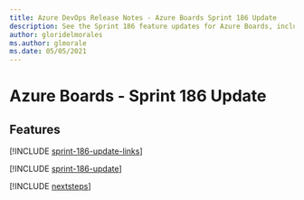 ```yaml
---
title: Azure DevOps Release Notes - Azure Boards Sprint 186 Update
description: See the Sprint 186 feature updates for Azure Boards, including next steps.
author: gloridelmorales
ms.author: glmorale
ms.date: 05/05/2021
---
```


# Azure Boards - Sprint 186 Update

## Features

[!INCLUDE [sprint-186-update-links](../includes/boards/sprint-186-update-links.md)]

[!INCLUDE [sprint-186-update](../includes/boards/sprint-186-update.md)]

[!INCLUDE [nextsteps](../includes/nextsteps.md)]